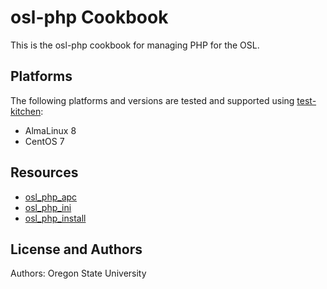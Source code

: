 # osl-php Cookbook

This is the osl-php cookbook for managing PHP for the OSL.

## Platforms

The following platforms and versions are tested and supported using [test-kitchen](http://kitchen.ci/):

- AlmaLinux 8
- CentOS 7

## Resources

- [osl_php_apc](documentation/osl_php_apc.md)
- [osl_php_ini](documentation/osl_php_ini.md)
- [osl_php_install](documentation/osl_php_install.md)

## License and Authors

Authors: Oregon State University

